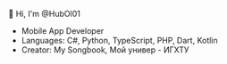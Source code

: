 👋 Hi, I'm @HubOl01
- Mobile App Developer
- Languages: C#, Python, TypeScript, PHP, Dart, Kotlin
- Creator: My Songbook, Мой универ - ИГХТУ
